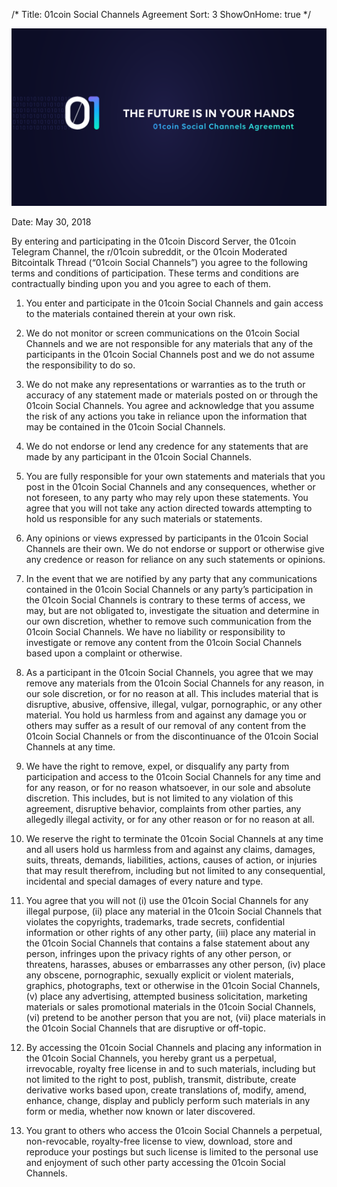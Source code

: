 /*
Title: 01coin Social Channels Agreement
Sort: 3
ShowOnHome: true
*/

![](https://github.com/deadthings/kb.01coin.io/raw/contrib/Official%20Documents/SocialAgreement01.png)

Date: May 30, 2018

By entering and participating in the 01coin Discord Server, the 01coin Telegram Channel, the r/01coin subreddit, or the 01coin Moderated Bitcointalk Thread (“01coin Social Channels”) you agree to the following terms and conditions of participation. These terms and conditions are contractually binding upon you and you agree to each of them.  

1. You enter and participate in the 01coin Social Channels and gain access to the materials contained therein at your own risk.

2. We do not monitor or screen communications on the 01coin Social Channels and we are not responsible for any materials that any of the participants in the 01coin Social Channels post and we do not assume the responsibility to do so.

3. We do not make any representations or warranties as to the truth or accuracy of any statement made or materials posted on or through the 01coin Social Channels. You agree and acknowledge that you assume the risk of any actions you take in reliance upon the information that may be contained in the 01coin Social Channels.

4. We do not endorse or lend any credence for any statements that are made by any participant in the 01coin Social Channels.

5. You are fully responsible for your own statements and materials that you post in the 01coin Social Channels and any consequences, whether or not foreseen, to any party who may rely upon these statements. You agree that you will not take any action directed towards attempting to hold us responsible for any such materials or statements.

6. Any opinions or views expressed by participants in the 01coin Social Channels are their own. We do not endorse or support or otherwise give any credence or reason for reliance on any such statements or opinions.

7. In the event that we are notified by any party that any communications contained in the 01coin Social Channels or any party’s participation in the 01coin Social Channels is contrary to these terms of access, we may, but are not obligated to, investigate the situation and determine in our own discretion, whether to remove such communication from the 01coin Social Channels. We have no liability or responsibility to investigate or remove any content from the 01coin Social Channels based upon a complaint or otherwise.

8. As a participant in the 01coin Social Channels, you agree that we may remove any materials from the 01coin Social Channels for any reason, in our sole discretion, or for no reason at all. This includes material that is disruptive, abusive, offensive, illegal, vulgar, pornographic, or any other material. You hold us harmless from and against any damage you or others may suffer as a result of our removal of any content from the 01coin Social Channels or from the discontinuance of the 01coin Social Channels at any time.

9. We have the right to remove, expel, or disqualify any party from participation and access to the 01coin Social Channels for any time and for any reason, or for no reason whatsoever, in our sole and absolute discretion. This includes, but is not limited to any violation of this agreement, disruptive behavior, complaints from other parties, any allegedly illegal activity, or for any other reason or for no reason at all.

10. We reserve the right to terminate the 01coin Social Channels at any time and all users hold us harmless from and against any claims, damages, suits, threats, demands, liabilities, actions, causes of action, or injuries that may result therefrom, including but not limited to any consequential, incidental and special damages of every nature and type.

11. You agree that you will not (i) use the 01coin Social Channels for any illegal purpose, (ii) place any material in the 01coin Social Channels that violates the copyrights, trademarks, trade secrets, confidential information or other rights of any other party, (iii) place any material in the 01coin Social Channels that contains a false statement about any person, infringes upon the privacy rights of any other person, or threatens, harasses, abuses or embarrasses any other person, (iv) place any obscene, pornographic, sexually explicit or violent materials, graphics, photographs, text or otherwise in the 01coin Social Channels, (v) place any advertising, attempted business solicitation, marketing materials or sales promotional materials in the 01coin Social Channels, (vi) pretend to be another person that you are not, (vii) place materials in the 01coin Social Channels that are disruptive or off-topic.

12. By accessing the 01coin Social Channels and placing any information in the 01coin Social Channels, you hereby grant us a perpetual, irrevocable, royalty free license in and to such materials, including but not limited to the right to post, publish, transmit, distribute, create derivative works based upon, create translations of, modify, amend, enhance, change, display and publicly perform such materials in any form or media, whether now known or later discovered.

13. You grant to others who access the 01coin Social Channels a perpetual, non-revocable, royalty-free license to view, download, store and reproduce your postings but such license is limited to the personal use and enjoyment of such other party accessing the 01coin Social Channels.
